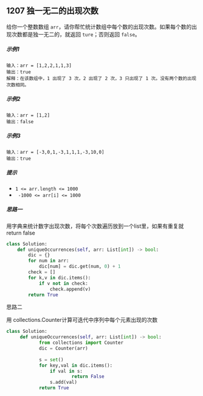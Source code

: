 ## 1207 独一无二的出现次数

给你一个整数数组 `arr`，请你帮忙统计数组中每个数的出现次数。如果每个数的出现次数都是独一无二的，就返回 `ture`；否则返回 `false`。

#####  示例1

```
输入：arr = [1,2,2,1,1,3]
输出：true
解释：在该数组中，1 出现了 3 次，2 出现了 2 次，3 只出现了 1 次。没有两个数的出现次数相同。
```

##### 示例2

```
输入：arr = [1,2]
输出：false
```

##### 示例3

```
输入：arr = [-3,0,1,-3,1,1,1,-3,10,0]
输出：true
```

##### 提示

* `1 <= arr.length <= 1000  `
* ` -1000 <= arr[i] <= 1000`



##### 思路一

用字典来统计数字出现次数，将每个次数遍历放到一个list里，如果有重复就return false

```python
class Solution:
    def uniqueOccurrences(self, arr: List[int]) -> bool:
        dic = {}
        for num in arr:
            dic[num] = dic.get(num, 0) + 1
        check = []
        for k,v in dic.items():
            if v not in check:
                check.append(v)
        return True
```

思路二

用 collections.Counter计算可迭代中序列中每个元素出现的次数

```python
class Solution:
     def uniqueOccurrences(self, arr: List[int]) -> bool:
            from collections import Counter
            dic = Counter(arr)
            
            s = set()
            for key,val in dic.items():
                if val in s:
                    	return False
                s.add(val)
            return True
```







 